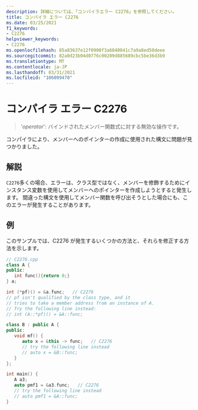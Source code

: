 ```yaml
---
description: 詳細については、「コンパイラエラー C2276」を参照してください。
title: コンパイラ エラー C2276
ms.date: 03/25/2021
f1_keywords:
- C2276
helpviewer_keywords:
- C2276
ms.openlocfilehash: 85a83637e12f0900f3a6840841c7a9a8ed50deee
ms.sourcegitcommit: 82a0d23b04d0776c00209d885689cbc5be36d3b9
ms.translationtype: MT
ms.contentlocale: ja-JP
ms.lasthandoff: 03/31/2021
ms.locfileid: "106099470"
---
```

# <a name="compiler-error-c2276"></a>コンパイラ エラー C2276

> '*operator*': バインドされたメンバー関数式に対する無効な操作です。

コンパイラにより、メンバーへのポインターの作成に使用された構文に問題が見つかりました。

## <a name="remarks"></a>解説

`C2276`多くの場合、エラーは、クラス型ではなく、メンバーを修飾するためにインスタンス変数を使用してメンバーへのポインターを作成しようとすると発生します。 間違った構文を使用してメンバー関数を呼び出そうとした場合にも、このエラーが発生することがあります。

## <a name="example"></a>例

このサンプルでは、C2276 が発生するいくつかの方法と、それらを修正する方法を示します。

```cpp
// C2276.cpp
class A {
public:
   int func(){return 0;}
} a;

int (*pf)() = &a.func;   // C2276
// pf isn't qualified by the class type, and it 
// tries to take a member address from an instance of A.
// Try the following line instead:
// int (A::*pf)() = &A::func;

class B : public A {
public:
   void mf() {
      auto x = &this -> func;   // C2276
      // try the following line instead
      // auto x = &B::func;
   }
};

int main() {
   A a3;
   auto pmf1 = &a3.func;   // C2276
   // try the following line instead
   // auto pmf1 = &A::func;
}
```

